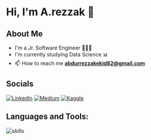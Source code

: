 <!-- Header Section -->
<h1 align="left">Hi, I'm A.rezzak 👋</h1>

<!-- About Me Section -->
## About Me

-  I'm a Jr. Software Engineer 👨🏻‍💻
-  I'm currently studying Data Science 📊
- 📫 How to reach me **abdurrezzakekid82@gmail.com**

<!-- About Me Section -->
## Socials
[![LinkedIn](https://img.shields.io/badge/LinkedIn-0A66C2?style=for-the-badge&logo=linkedin&logoColor=white)](https://www.linkedin.com/in/a-rezzak-ekidi-9121ab255)
[![Medium](https://img.shields.io/badge/Medium-12100E?style=for-the-badge&logo=medium&logoColor=white)](https://medium.com/@abdurrezzakekid82)
[![Kaggle](https://img.shields.io/badge/Kaggle-20BEFF?style=for-the-badge&logo=kaggle&logoColor=white)](https://www.kaggle.com/arezzakekidi)


<!-- About Me Section -->
## Languages and Tools:
<img src="https://skillicons.dev/icons?i=python,java,spring,html,css,postgres,postman,sklearn,git" alt="skills">



